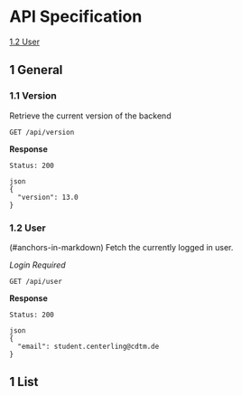 # API Specification

[1.2 User](./#1.2-user)

## 1 General
### 1.1 Version
Retrieve the current version of the backend
```
GET /api/version
```
**Response**
```
Status: 200

json
{
  "version": 13.0
}
```

### 1.2 User
(#anchors-in-markdown)
Fetch the currently logged in user.

*Login Required*
```
GET /api/user
```
**Response**
```
Status: 200

json
{
  "email": student.centerling@cdtm.de
}
```


## 1 List
